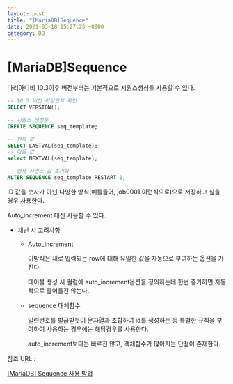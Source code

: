 ```yaml
---
layout: post
title: "[MariaDB]Sequence"
date: 2021-03-18 15:27:23 +0900
category: DB
---
```


# [MariaDB]Sequence

마리아디비 10.3이후 버전부터는 기본적으로 시퀀스생성을 사용할 수 있다.

```sql
-- 10.3 버전 이상인지 확인 
SELECT VERSION();

-- 시퀀스 생성문
CREATE SEQUENCE seq_template;

-- 현재 값
SELECT LASTVAL(seq_template);
-- 다음 값
select NEXTVAL(seq_template);

-- 현재 시퀀스 값 초기화
ALTER SEQUENCE seq_template RESTART 1;
```

ID 값을 숫자가 아닌 다양한 방식(예를들어, job0001 이런식으로)으로 저장하고 싶을 경우 사용한다. 

Auto_increment 대신 사용할 수 있다. 

- 채번 시 고려사항
    - Auto_Increment

        이방식은 새로 입력되는 row에 대해 유일한 값을 자동으로 부여하는 옵션을 가진다.

        테이블 생성 시 컬럼에 auto_increment옵션을 정의하는데 한번 증가하면 자동적으로 줄어들진 않는다. 

    - sequence 대체함수

        일련번호를 발급받듯이 문자열과 조합하여 id를 생성하는 등 특별한 규칙을 부여하여 사용하는 경우에는 해당경우를 사용한다. 

        auto_increment보다는 빠르진 않고, 객체함수가 많아지는 단점이 존재한다. 

참조 URL :

[[MariaDB] Sequence 사용 방법](https://bamdule.tistory.com/200)